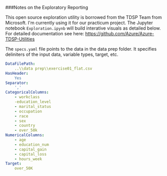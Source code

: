 ###Notes on the Exploratory Reporting

This open source exploration utility is borrowed from the TDSP Team from Microsoft. I'm currently using it for our practicum project. The Jupyter notebook `Exploration.ipynb` will build interative visuals as detailed below. For detailed documentation see here: https://github.com/Azure/Azure-TDSP-Utilities
 

The `specs.yaml` file points to the data in the data prep folder. It specifies deliniters of the input data, variable types, target, etc.

```yaml
DataFilePath:
    ..\\data prep\\exercise01_flat.csv
HasHeader:
    Yes
Separator:
    ','
CategoricalColumns:
    - workclass
    -education_level
    - marital_status
    - occupation
    - race
    - sex
    - country
    - over_50k
NumericalColumns:
    - age 
    - education_num
    - capital_gain
    - capital_loss
    - hours_week
Target:
    over_50K

```
